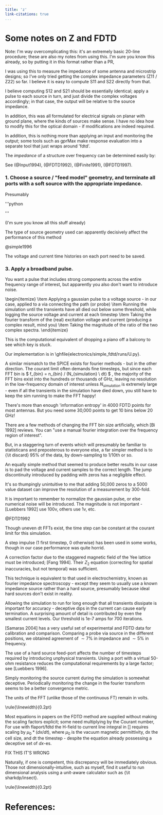 ```yaml
---
title: 'z'
link-citations: true
...
```


<!---# Musings on an inexpensive 1500 C furnace-->

<!---

pandoc --filter pandoc-citeproc --bibliography=/home/arthurdent/Projects/covidinator/documents/references.bib --standalone --highlight-style pygments Z_params.md --mathjax -o Z_params.html

?
-->

# Some notes on Z and FDTD

Note: I'm way overcomplicating this: it's an extremely basic 20-line procedure; these are also my notes from using this. I'm sure you know this already, so by putting it in this format rather than a PR,

I was using this to measure the impedance of some antenna and microstrip designs;
so I've only tried getting the complex impedance parameters (Z11 / Z22) so far. I believe it is easy to compute
S11 and S22 directly from that.

I believe computing S12 and S21 should be essentially identical; apply a pulse to each source in turn,
and just divide the complex voltages accordingly; in that case, the output will be relative to the source impedance.

In addition, this was all formulated for electrical signals on planar with ground plane,
where the kinds of sources make sense. I have no idea how to modify this for the optical domain - if modifications are indeed required.

In addition, this is nothing more than applying an input and monitoring the output;
some tools such as gprMax make response evaluation into a separate tool that just wraps around 'fdtd'.

The *impedance* of a structure over frequency can be determined easily by:

See (@Input1994), (@FDTD1992), (@Finite1991), (@FDTD1997).


### 1. Choose a source / "feed model" geometry, and terminate all ports with a soft source with the appropriate impedance.

Presumably

'''python


'''

(I'm sure you know all this stuff already)

The type of source geometry used can apparently decisively affect the performance of this method

@simple1996

The voltage and current time histories on each port need to be saved.




### 3. Apply a broadband pulse.

You want a pulse that includes strong components across the entire frequency range of interest, but apparently you also don't want to introduce noise.





\begin{itemize}
  \item Applying a gaussian pulse to a voltage source - in our case, applied to a via connecting the path (or probe)
  \item Running the simulation until the transients have all died out below some threshold, while logging the source voltage and current at each timestep
  \item Taking the fourier transform of the (real) excitation voltage and current (producing a complex result, mind you)
  \item Taking the magnitude of the ratio of the two complex spectra.
\end{itemize}

This is the computational equivalent of dropping a piano off a balcony to see which key is stuck.


Our implementation is in \ghfile{electronics/simple_fdtd/runs/U.py}.

A similar mismatch to the SPICE exists for fourier methods - but in the other direction.  The courant limit often demands fine timesteps, but since each FFT bin is $ f_{bin} = n_{bin} / (N_{simulation} \ dt) $ , the majority of the FFT bins exist into the hundreds or thousands of GHz, leaving no resolution in the low-frequency domain of interest unless $N_{simulation}$ is extremely large - even if all the transients in the simulation have died down, you still have to keep the sim running to make the FFT happy!

There's more than enough 'information entropy' in 4000 FDTD points for most antennas. But you need some 30,000 points to get 10 bins below 20 GHz!

There are a few methods of changing the FFT bin size artificially, which [Bi 1992] reviews. You can "use a manual fourier integration over the frequency region of interest".

But, in a staggering turn of events which will presumably be familiar to statisticans and preposterous to everyone else, a far simpler method is to {\it discard} 95\% of the data, by down-sampling to 1/10th or so.

An equally simple method that seemed to produce better results in our case is to pad the voltage and current samples to the correct length. The jump discontinuity introduced by padding with zeros has a negligible effect.

It's so thumpingly unintuitive to me that adding 50,000 zeros to a 5000 value dataset can improve the resolution of a measurement by 300-fold.

It is important to remember to normalize the gaussian pulse, or else numerical noise will be introduced. The magnitude is not important - [Luebbers 1992] use 100v, others use 1v, etc.

@FDTD1992

Though uneven dt FFTs exist, the time step can be constant at the courant limit for this simulation.

A step impulse (1 first timestep, 0 otherwise) has been used in some works, though in our case performance was quite horrid.

A correction factor due to the staggered magnetic field of the Yee lattice must be introduced; [Fang 1994]. Their $Z_2$ equation (correcting for spatial inaccuracies, but not temporal) was sufficient.


This technique is equivalent to that used in electrochemistry, known as fourier impedance spectroscopy - except they seem to usually use a known impedance source rather than a hard source, presumably because ideal hard sources don't exist in reality.

Allowing the simulation to run for long enough that all transients dissipate is important for accuracy - deceptive dips in the current can cause early termination. A surprising amount of detail is contributed by even the smallest current levels. Our threshold is 1e-7 amps for 700 iterations.

[Samaras 2004] has a very useful set of experimental and FDTD data for calibration and comparison. Comparing a probe via source in the different positions, we obtained agreement of $\sim 7\%$ in impedance and $\sim 5\%$ in frequency.

The use of a hard source feed-port affects the number of timesteps required by introducing unphysical transients. Using a port with a virtual 50-ohm resistance reduces the computational requirements by a large factor; see [Luebbers 1996].

Simply monitoring the source current during the simulation is somewhat deceptive. Periodically monitoring the change in the fourier transform seems to be a better convergence metric.

The units of the FFT (unlike those of the continuous FT) remain in volts.

\rule{\linewidth}{0.2pt}

Most equations in papers on the FDTD method are supplied without making the scaling factors explicit; some need multiplying by the Courant number, For use with flaport/fdtd the H-field to current line integral in [] requires scaling by $\mu_0 * (dx/dt)$, where $\mu_0$ is the vacuum magnetic permittivity, dx the cell size, and dt the timestep - despite the equation already possessing a deceptive set of $dx$-es.

FIX THIS IT'S WRONG

Naturally, if one is competent, this discrepancy will be immediately obvious. Those not dimensionally-intuitive, such as myself, find it useful to run dimensional analysis using a unit-aware calculator such as {\it sharkdp/insect}.

\rule{\linewidth}{0.2pt}

# References:
